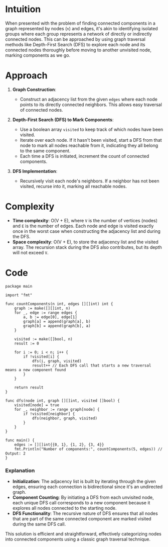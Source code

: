 # Intuition
When presented with the problem of finding connected components in a graph represented by nodes (`n`) and edges, it's akin to identifying isolated groups where each group represents a network of directly or indirectly connected nodes. This can be approached by using graph traversal methods like Depth-First Search (DFS) to explore each node and its connected nodes thoroughly before moving to another unvisited node, marking components as we go.

# Approach
1. **Graph Construction**:
    - Construct an adjacency list from the given `edges` where each node points to its directly connected neighbors. This allows easy traversal of connected nodes.

2. **Depth-First Search (DFS) to Mark Components**:
    - Use a boolean array `visited` to keep track of which nodes have been visited.
    - Iterate over each node. If it hasn't been visited, start a DFS from that node to mark all nodes reachable from it, indicating they all belong to the same component.
    - Each time a DFS is initiated, increment the count of connected components.

3. **DFS Implementation**:
    - Recursively visit each node's neighbors. If a neighbor has not been visited, recurse into it, marking all reachable nodes.

# Complexity
- **Time complexity**: O(V + E), where `V` is the number of vertices (nodes) and `E` is the number of edges. Each node and edge is visited exactly once in the worst case when constructing the adjacency list and during the DFS.
- **Space complexity**: O(V + E), to store the adjacency list and the visited array. The recursion stack during the DFS also contributes, but its depth will not exceed `V`.

# Code
```golang
package main

import "fmt"

func countComponents(n int, edges [][]int) int {
    graph := make([][]int, n)
    for _, edge := range edges {
        a, b := edge[0], edge[1]
        graph[a] = append(graph[a], b)
        graph[b] = append(graph[b], a)
    }

    visited := make([]bool, n)
    result := 0

    for i := 0; i < n; i++ {
        if !visited[i] {
            dfs(i, graph, visited)
            result++ // Each DFS call that starts a new traversal means a new component found
        }
    }

    return result
}

func dfs(node int, graph [][]int, visited []bool) {
    visited[node] = true
    for _, neighbor := range graph[node] {
        if !visited[neighbor] {
            dfs(neighbor, graph, visited)
        }
    }
}

func main() {
    edges := [][]int{{0, 1}, {1, 2}, {3, 4}}
    fmt.Println("Number of components:", countComponents(5, edges)) // Output: 2
}
```


### Explanation
- **Initialization**: The adjacency list is built by iterating through the given edges, ensuring each connection is bidirectional since it's an undirected graph.
- **Component Counting**: By initiating a DFS from each unvisited node, each unique DFS call corresponds to a new component because it explores all nodes connected to the starting node.
- **DFS Functionality**: The recursive nature of DFS ensures that all nodes that are part of the same connected component are marked visited during the same DFS call.

This solution is efficient and straightforward, effectively categorizing nodes into connected components using a classic graph traversal technique.
